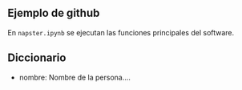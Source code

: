 ## Ejemplo de github

En `napster.ipynb` se ejecutan las funciones principales del software.

## Diccionario

- nombre: Nombre de la persona....